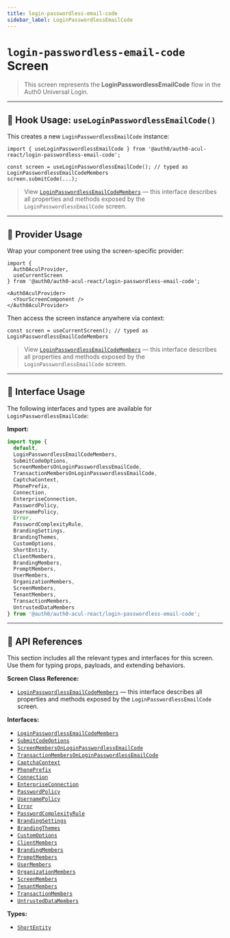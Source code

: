 ```yaml
---
title: login-passwordless-email-code
sidebar_label: LoginPasswordlessEmailCode
---
```


# `login-passwordless-email-code` Screen

> This screen represents the **LoginPasswordlessEmailCode** flow in the Auth0 Universal Login.

---

## 🔹 Hook Usage: `useLoginPasswordlessEmailCode()`

This creates a new `LoginPasswordlessEmailCode` instance:

```tsx
import { useLoginPasswordlessEmailCode } from '@auth0/auth0-acul-react/login-passwordless-email-code';

const screen = useLoginPasswordlessEmailCode(); // typed as LoginPasswordlessEmailCodeMembers
screen.submitCode(...);
```

> View [`LoginPasswordlessEmailCodeMembers`](https://auth0.github.io/universal-login/interfaces/Classes.LoginPasswordlessEmailCodeMembers.html) — this interface describes all properties and methods exposed by the `LoginPasswordlessEmailCode` screen.

---

## 🔹 Provider Usage

Wrap your component tree using the screen-specific provider:

```tsx
import {
  Auth0AculProvider,
  useCurrentScreen
} from '@auth0/auth0-acul-react/login-passwordless-email-code';

<Auth0AculProvider>
  <YourScreenComponent />
</Auth0AculProvider>
```

Then access the screen instance anywhere via context:

```tsx
const screen = useCurrentScreen(); // typed as LoginPasswordlessEmailCodeMembers
```

> View [`LoginPasswordlessEmailCodeMembers`](https://auth0.github.io/universal-login/interfaces/Classes.LoginPasswordlessEmailCodeMembers.html) — this interface describes all properties and methods exposed by the `LoginPasswordlessEmailCode` screen.

---

## 🔹 Interface Usage

The following interfaces and types are available for `LoginPasswordlessEmailCode`:

**Import:**

```ts
import type {
  default,
  LoginPasswordlessEmailCodeMembers,
  SubmitCodeOptions,
  ScreenMembersOnLoginPasswordlessEmailCode,
  TransactionMembersOnLoginPasswordlessEmailCode,
  CaptchaContext,
  PhonePrefix,
  Connection,
  EnterpriseConnection,
  PasswordPolicy,
  UsernamePolicy,
  Error,
  PasswordComplexityRule,
  BrandingSettings,
  BrandingThemes,
  CustomOptions,
  ShortEntity,
  ClientMembers,
  BrandingMembers,
  PromptMembers,
  UserMembers,
  OrganizationMembers,
  ScreenMembers,
  TenantMembers,
  TransactionMembers,
  UntrustedDataMembers
} from '@auth0/auth0-acul-react/login-passwordless-email-code';
```

---

## 🔸 API References

This section includes all the relevant types and interfaces for this screen. Use them for typing props, payloads, and extending behaviors.

**Screen Class Reference:**  
- [`LoginPasswordlessEmailCodeMembers`](https://auth0.github.io/universal-login/interfaces/Classes.LoginPasswordlessEmailCodeMembers.html) — this interface describes all properties and methods exposed by the `LoginPasswordlessEmailCode` screen.

**Interfaces:**
- [`LoginPasswordlessEmailCodeMembers`](https://auth0.github.io/universal-login/interfaces/Classes.LoginPasswordlessEmailCodeMembers.html)
- [`SubmitCodeOptions`](https://auth0.github.io/universal-login/interfaces/Classes.SubmitCodeOptions.html)
- [`ScreenMembersOnLoginPasswordlessEmailCode`](https://auth0.github.io/universal-login/interfaces/Classes.ScreenMembersOnLoginPasswordlessEmailCode.html)
- [`TransactionMembersOnLoginPasswordlessEmailCode`](https://auth0.github.io/universal-login/interfaces/Classes.TransactionMembersOnLoginPasswordlessEmailCode.html)
- [`CaptchaContext`](https://auth0.github.io/universal-login/interfaces/Classes.CaptchaContext.html)
- [`PhonePrefix`](https://auth0.github.io/universal-login/interfaces/Classes.PhonePrefix.html)
- [`Connection`](https://auth0.github.io/universal-login/interfaces/Classes.Connection.html)
- [`EnterpriseConnection`](https://auth0.github.io/universal-login/interfaces/Classes.EnterpriseConnection.html)
- [`PasswordPolicy`](https://auth0.github.io/universal-login/interfaces/Classes.PasswordPolicy.html)
- [`UsernamePolicy`](https://auth0.github.io/universal-login/interfaces/Classes.UsernamePolicy.html)
- [`Error`](https://auth0.github.io/universal-login/interfaces/Classes.Error.html)
- [`PasswordComplexityRule`](https://auth0.github.io/universal-login/interfaces/Classes.PasswordComplexityRule.html)
- [`BrandingSettings`](https://auth0.github.io/universal-login/interfaces/Classes.BrandingSettings.html)
- [`BrandingThemes`](https://auth0.github.io/universal-login/interfaces/Classes.BrandingThemes.html)
- [`CustomOptions`](https://auth0.github.io/universal-login/interfaces/Classes.CustomOptions.html)
- [`ClientMembers`](https://auth0.github.io/universal-login/interfaces/Classes.ClientMembers.html)
- [`BrandingMembers`](https://auth0.github.io/universal-login/interfaces/Classes.BrandingMembers.html)
- [`PromptMembers`](https://auth0.github.io/universal-login/interfaces/Classes.PromptMembers.html)
- [`UserMembers`](https://auth0.github.io/universal-login/interfaces/Classes.UserMembers.html)
- [`OrganizationMembers`](https://auth0.github.io/universal-login/interfaces/Classes.OrganizationMembers.html)
- [`ScreenMembers`](https://auth0.github.io/universal-login/interfaces/Classes.ScreenMembers.html)
- [`TenantMembers`](https://auth0.github.io/universal-login/interfaces/Classes.TenantMembers.html)
- [`TransactionMembers`](https://auth0.github.io/universal-login/interfaces/Classes.TransactionMembers.html)
- [`UntrustedDataMembers`](https://auth0.github.io/universal-login/interfaces/Classes.UntrustedDataMembers.html)


**Types:**
- [`ShortEntity`](https://auth0.github.io/universal-login/types/Classes.ShortEntity.html)
